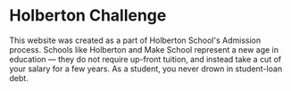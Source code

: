 # Holberton Challenge
This website was created as a part of Holberton School's Admission process. Schools like Holberton and Make School represent a new age in education &mdash; they do not require up-front tuition, and instead take a cut of your salary for a few years. As a student, you never drown in student-loan debt.

